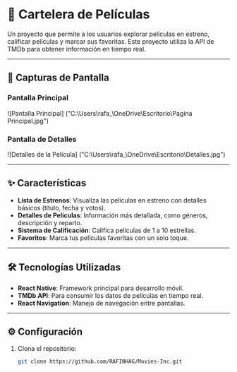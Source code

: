 # 🎥 Cartelera de Películas

Un proyecto que permite a los usuarios explorar películas en estreno, calificar películas y marcar sus favoritas. Este proyecto utiliza la API de TMDb para obtener información en tiempo real.

---

## 🚀 **Capturas de Pantalla**
### Pantalla Principal
![Pantalla Principal] ("C:\Users\rafa_\OneDrive\Escritorio\Pagina Principal.jpg")

### Pantalla de Detalles
![Detalles de la Película] ("C:\Users\rafa_\OneDrive\Escritorio\Detalles.jpg") 


---

## ✨ **Características**
- **Lista de Estrenos**: Visualiza las películas en estreno con detalles básicos (título, fecha y votos).
- **Detalles de Películas**: Información más detallada, como géneros, descripción y reparto.
- **Sistema de Calificación**: Califica películas de 1 a 10 estrellas.
- **Favoritos**: Marca tus películas favoritas con un solo toque.

---

## 🛠️ **Tecnologías Utilizadas**
- **React Native**: Framework principal para desarrollo móvil.
- **TMDb API**: Para consumir los datos de películas en tiempo real.
- **React Navigation**: Manejo de navegación entre pantallas.

---

## ⚙️ **Configuración**
1. Clona el repositorio:
   ```bash
   git clone https://github.com/RAFINHAG/Movies-Inc.git
